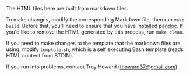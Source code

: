 The HTML files here are built from markdown files.

To make changes, modify the corresponding Markdown file, then run `make build`. Before that, you'll need to ensure that you have [installed pandoc](http://pandoc.org/installing.html). If you'd like to remove the HTML generated by this process, run `make clean`.

If you need to make changes to the template that the markdown files are using, modify `template.sh`, which is a self executing Bash template (reads HTML content from STDIN).

If you run into problems, contact Troy Howard (thoward37@gmail.com).
